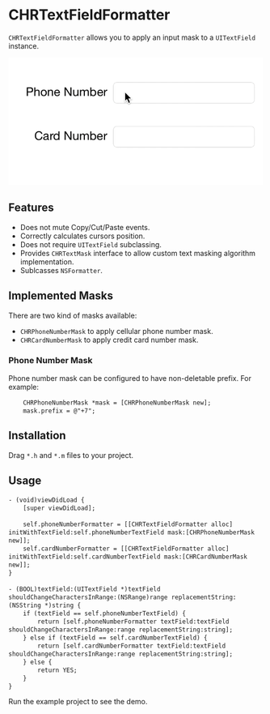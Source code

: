 # CHRTextFieldFormatter

`CHRTextFieldFormatter` allows you to apply an input mask to a `UITextField` instance.

![](Demo.gif)

## Features

- Does not mute Copy/Cut/Paste events.
- Correctly calculates cursors position.
- Does not require `UITextField` subclassing.
- Provides `CHRTextMask` interface to allow custom text masking algorithm implementation.
- Sublcasses `NSFormatter`.

## Implemented Masks

There are two kind of masks available:
- `CHRPhoneNumberMask` to apply cellular phone number mask.
- `CHRCardNumberMask` to apply credit card number mask.

### Phone Number Mask

Phone number mask can be configured to have non-deletable prefix. For example:

```objc
    CHRPhoneNumberMask *mask = [CHRPhoneNumberMask new];
    mask.prefix = @"+7";
```

## Installation

Drag `*.h` and `*.m` files to your project.

## Usage

```obj-c
- (void)viewDidLoad {
    [super viewDidLoad];
    
    self.phoneNumberFormatter = [[CHRTextFieldFormatter alloc] initWithTextField:self.phoneNumberTextField mask:[CHRPhoneNumberMask new]];
    self.cardNumberFormatter = [[CHRTextFieldFormatter alloc] initWithTextField:self.cardNumberTextField mask:[CHRCardNumberMask new]];
}

- (BOOL)textField:(UITextField *)textField shouldChangeCharactersInRange:(NSRange)range replacementString:(NSString *)string {
    if (textField == self.phoneNumberTextField) {
        return [self.phoneNumberFormatter textField:textField shouldChangeCharactersInRange:range replacementString:string];
    } else if (textField == self.cardNumberTextField) {
        return [self.cardNumberFormatter textField:textField shouldChangeCharactersInRange:range replacementString:string];
    } else {
        return YES;
    }
}

```

Run the example project to see the demo.
